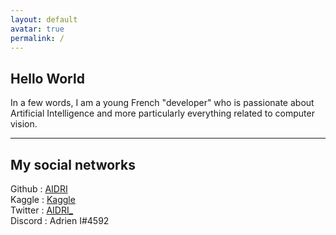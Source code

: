 ```yaml
---
layout: default
avatar: true
permalink: /
---
```

## Hello World
In a few words, I am a young French "developer" who is passionate about Artificial Intelligence and more particularly everything related to computer vision.

---

## My social networks
Github : <a href="https://github.com/AIDRI" target="_blank">AIDRI</a>  
Kaggle : <a href="https://www.kaggle.com/adrieni" target="_blank">Kaggle</a>  
Twitter : <a href="https://twitter.com/AIDRI_" target="_blank">AIDRI_</a>  
Discord : Adrien I#4592  
